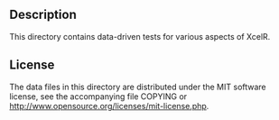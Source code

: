 Description
------------

This directory contains data-driven tests for various aspects of XcelR.

License
--------

The data files in this directory are distributed under the MIT software
license, see the accompanying file COPYING or
http://www.opensource.org/licenses/mit-license.php.

